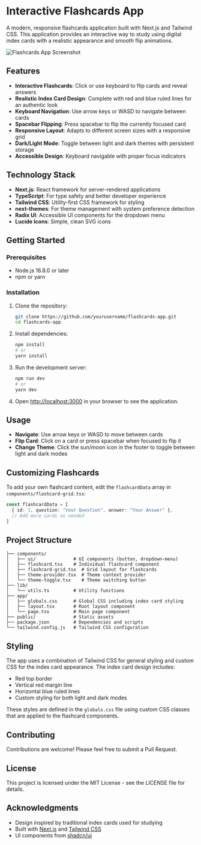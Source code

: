 # Interactive Flashcards App

A modern, responsive flashcards application built with Next.js and Tailwind CSS. This application provides an interactive way to study using digital index cards with a realistic appearance and smooth flip animations.

![Flashcards App Screenshot](https://via.placeholder.com/800x400?text=Flashcards+App)

## Features

- **Interactive Flashcards**: Click or use keyboard to flip cards and reveal answers
- **Realistic Index Card Design**: Complete with red and blue ruled lines for an authentic look
- **Keyboard Navigation**: Use arrow keys or WASD to navigate between cards
- **Spacebar Flipping**: Press spacebar to flip the currently focused card
- **Responsive Layout**: Adapts to different screen sizes with a responsive grid
- **Dark/Light Mode**: Toggle between light and dark themes with persistent storage
- **Accessible Design**: Keyboard navigable with proper focus indicators

## Technology Stack

- **Next.js**: React framework for server-rendered applications
- **TypeScript**: For type safety and better developer experience
- **Tailwind CSS**: Utility-first CSS framework for styling
- **next-themes**: For theme management with system preference detection
- **Radix UI**: Accessible UI components for the dropdown menu
- **Lucide Icons**: Simple, clean SVG icons

## Getting Started

### Prerequisites

- Node.js 16.8.0 or later
- npm or yarn

### Installation

1. Clone the repository:
   ```bash
   git clone https://github.com/yourusername/flashcards-app.git
   cd flashcards-app
   ```

2. Install dependencies:
   ```bash
   npm install
   # or
   yarn install
   ```

3. Run the development server:
   ```bash
   npm run dev
   # or
   yarn dev
   ```

4. Open [http://localhost:3000](http://localhost:3000) in your browser to see the application.

## Usage

- **Navigate**: Use arrow keys or WASD to move between cards
- **Flip Card**: Click on a card or press spacebar when focused to flip it
- **Change Theme**: Click the sun/moon icon in the footer to toggle between light and dark modes

## Customizing Flashcards

To add your own flashcard content, edit the `flashcardData` array in `components/flashcard-grid.tsx`:

```typescript
const flashcardData = [
  { id: 1, question: "Your Question", answer: "Your Answer" },
  // Add more cards as needed
]
```

## Project Structure

```
├── components/
│   ├── ui/              # UI components (button, dropdown-menu)
│   ├── flashcard.tsx    # Individual flashcard component
│   ├── flashcard-grid.tsx  # Grid layout for flashcards
│   ├── theme-provider.tsx  # Theme context provider
│   └── theme-toggle.tsx    # Theme switching button
├── lib/
│   └── utils.ts         # Utility functions
├── app/
│   ├── globals.css      # Global CSS including index card styling
│   ├── layout.tsx       # Root layout component
│   └── page.tsx         # Main page component
├── public/              # Static assets
├── package.json         # Dependencies and scripts
└── tailwind.config.js   # Tailwind CSS configuration
```

## Styling

The app uses a combination of Tailwind CSS for general styling and custom CSS for the index card appearance. The index card design includes:

- Red top border
- Vertical red margin line
- Horizontal blue ruled lines
- Custom styling for both light and dark modes

These styles are defined in the `globals.css` file using custom CSS classes that are applied to the flashcard components.

## Contributing

Contributions are welcome! Please feel free to submit a Pull Request.

## License

This project is licensed under the MIT License - see the LICENSE file for details.

## Acknowledgments

- Design inspired by traditional index cards used for studying
- Built with [Next.js](https://nextjs.org/) and [Tailwind CSS](https://tailwindcss.com/)
- UI components from [shadcn/ui](https://ui.shadcn.com/)
